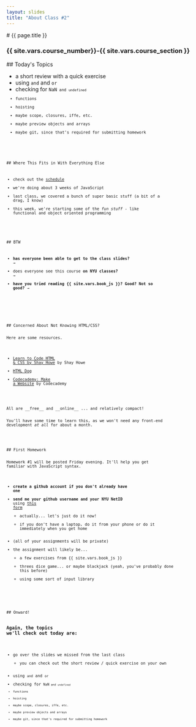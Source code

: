 ```yaml
---
layout: slides
title: "About Class #2"
---
```


<section markdown="block" class="intro-slide">
# {{ page.title }}

### {{ site.vars.course_number}}-{{ site.vars.course_section }}

<p><small></small></p>
</section>

<section markdown="block">
## Today's Topics

* a short review with a quick exercise
* using <code>and</code> and <code>or</code>
* checking for <code>NaN<code> and <code>undefined</code> 
* functions
* hoisting
* maybe scope, closures, iffe, etc.
* maybe preview objects and arrays
* maybe git, since that's required for submitting homework
</section>

<section markdown="block">
## Where This Fits in With Everything Else

* check out the [schedule](../../schedule.html)
* we're doing about 3 weeks of JavaScript
* last class, we covered a bunch of super basic stuff (a bit of a drag, I know)
* this week, we're starting some of the _fun stuff_ - like functional and object oriented programming
</section>



<section markdown="block">
## BTW

* __has everyone been able to get to the class slides?__ &rarr;
* does everyone see this course __on NYU classes?__ &rarr;
* __have you tried reading {{ site.vars.book_js }}? Good? Not so good?__ &rarr;
</section>

<!--
<section markdown="block">
## Miscellaneous

* I'll let you know the results from the survey next Tuesday as well
* __has everyone been able to get to the class slides?__ &rarr;
* __what about NYU classes?__ &rarr;
* __have you tried reading {{ site.vars.book_js }}? Good? Not so good?__ &rarr;
</section>
-->

<section markdown="block">
## Concerned About Not Knowing HTML/CSS?

Here are some resources.

* [Learn to Code HTML & CSS by Shay Howe](http://learn.shayhowe.com/html-css/) by Shay Howe
* [HTML Dog](http://www.htmldog.com/guides/)
* [Codecademy: Make a Website](http://www.codecademy.com/skills/make-a-website) by Codecademy

<br>
All are __free__ and __online__ ... and relatively compact!

You'll have some time to learn this, as we won't need any front-end development _at all_ for about a month.

</section>

<section markdown="block">
## First Homework 

Homework #1 will be posted Friday evening. It'll help you get familiar with JavaScript syntax.

* __create a github account if you don't already have one__
* __send me your github username and your NYU NetID__ using [this form](https://docs.google.com/a/nyu.edu/forms/d/1mgHQ2NupHDAlirAcbYjeSShFeAWNyPH1sqCqa7zTe2M/viewform)
    * actually... let's just do it now!
    * if you don't have a laptop, do it from your phone or do it immediately when you get home
* (all of your assignments will be private)
* the assignment will likely be...
    * a few exercises from {{ site.vars.book_js }}
    * threes dice game... or maybe blackjack (yeah, you've probably done this before)
    * using some sort of input library
</section>


<section markdown="block">
## Onward!

### Again, the topics we'll check out today are:

* go over the slides we missed from the last class
    * you can check out the short review / quick exercise on your own
* using <code>and</code> and <code>or</code>
* checking for <code>NaN<code> and <code>undefined</code> 
* functions
* hoisting
* maybe scope, closures, iffe, etc.
* maybe preview objects and arrays
* maybe git, since that's required for submitting homework
</section>

